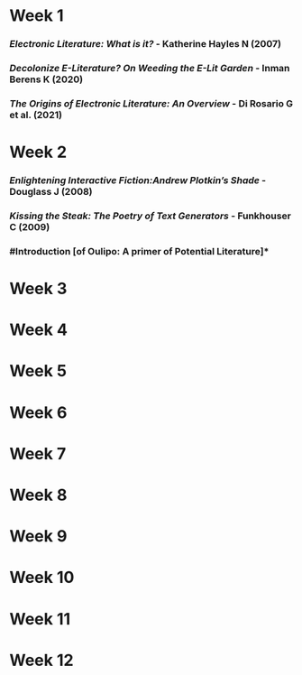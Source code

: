 # Week 1
### *Electronic Literature: What is it?* - Katherine Hayles N (2007)

### *Decolonize E-Literature? On Weeding the E-Lit Garden* - Inman Berens K (2020)

### *The Origins of Electronic Literature: An Overview* - Di Rosario G et al. (2021)

# Week 2
### *Enlightening Interactive Fiction:Andrew Plotkin’s Shade* - Douglass J (2008)

### *Kissing the Steak: The Poetry of Text Generators* - Funkhouser C (2009)

### #Introduction [of Oulipo: A primer of Potential Literature]* 
# Week 3

# Week 4

# Week 5

# Week 6

# Week 7

# Week 8

# Week 9

# Week 10

# Week 11

# Week 12
